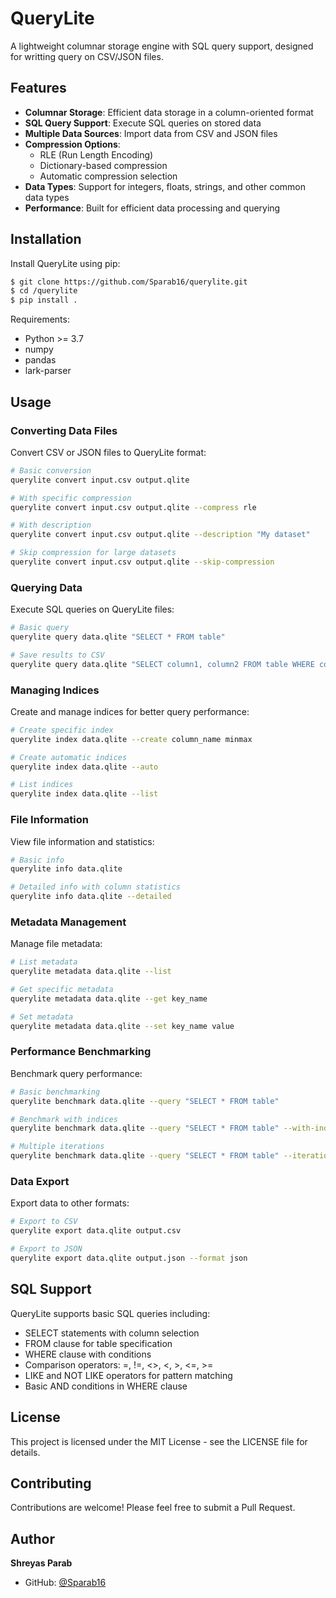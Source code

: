# QueryLite

A lightweight columnar storage engine with SQL query support, designed for writting query on CSV/JSON files.

## Features

- **Columnar Storage**: Efficient data storage in a column-oriented format
- **SQL Query Support**: Execute SQL queries on stored data
- **Multiple Data Sources**: Import data from CSV and JSON files
- **Compression Options**:
  - RLE (Run Length Encoding)
  - Dictionary-based compression
  - Automatic compression selection
- **Data Types**: Support for integers, floats, strings, and other common data types
- **Performance**: Built for efficient data processing and querying

## Installation

Install QueryLite using pip:

```bash
$ git clone https://github.com/Sparab16/querylite.git
$ cd /querylite
$ pip install .
```

Requirements:

- Python >= 3.7
- numpy
- pandas
- lark-parser

## Usage

### Converting Data Files

Convert CSV or JSON files to QueryLite format:

```bash
# Basic conversion
querylite convert input.csv output.qlite

# With specific compression
querylite convert input.csv output.qlite --compress rle

# With description
querylite convert input.csv output.qlite --description "My dataset"

# Skip compression for large datasets
querylite convert input.csv output.qlite --skip-compression
```

### Querying Data

Execute SQL queries on QueryLite files:

```bash
# Basic query
querylite query data.qlite "SELECT * FROM table"

# Save results to CSV
querylite query data.qlite "SELECT column1, column2 FROM table WHERE column1 > 100" --output results.csv
```

### Managing Indices

Create and manage indices for better query performance:

```bash
# Create specific index
querylite index data.qlite --create column_name minmax

# Create automatic indices
querylite index data.qlite --auto

# List indices
querylite index data.qlite --list
```

### File Information

View file information and statistics:

```bash
# Basic info
querylite info data.qlite

# Detailed info with column statistics
querylite info data.qlite --detailed
```

### Metadata Management

Manage file metadata:

```bash
# List metadata
querylite metadata data.qlite --list

# Get specific metadata
querylite metadata data.qlite --get key_name

# Set metadata
querylite metadata data.qlite --set key_name value
```

### Performance Benchmarking

Benchmark query performance:

```bash
# Basic benchmarking
querylite benchmark data.qlite --query "SELECT * FROM table"

# Benchmark with indices
querylite benchmark data.qlite --query "SELECT * FROM table" --with-indices

# Multiple iterations
querylite benchmark data.qlite --query "SELECT * FROM table" --iterations 10
```

### Data Export

Export data to other formats:

```bash
# Export to CSV
querylite export data.qlite output.csv

# Export to JSON
querylite export data.qlite output.json --format json
```

## SQL Support

QueryLite supports basic SQL queries including:

- SELECT statements with column selection
- FROM clause for table specification
- WHERE clause with conditions
- Comparison operators: =, !=, <>, <, >, <=, >=
- LIKE and NOT LIKE operators for pattern matching
- Basic AND conditions in WHERE clause

## License

This project is licensed under the MIT License - see the LICENSE file for details.

## Contributing

Contributions are welcome! Please feel free to submit a Pull Request.

## Author

**Shreyas Parab**

- GitHub: [@Sparab16](https://github.com/Sparab16)
